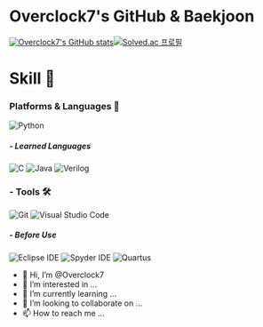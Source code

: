# Overclock7's GitHub & Baekjoon

[![Overclock7's GitHub stats](https://github-readme-stats.vercel.app/api?username=Overclock7&show_icons=true&theme=dracula)](https://github.com/anuraghazra/github-readme-stats)[![Solved.ac 프로필](http://mazassumnida.wtf/api/v2/generate_badge?boj=Overclock0708)](https://solved.ac/Overclock0708)

# Skill 👊

### Platforms & Languages 📖

![Python](https://img.shields.io/badge/Python-9776AB.svg?&style=for-the-badge&logo=Python&logoColor=white)
##### - Learned Languages
![C](https://img.shields.io/badge/C-A8B9CC.svg?&style=for-the-badge&logo=C&logoColor=white)
![Java](https://img.shields.io/badge/Java-F80000.svg?&style=for-the-badge&logo=Java&logoColor=white)
![Verilog](https://img.shields.io/badge/Verilog-0071C5.svg?&style=for-the-badge&logoColor=white)

### - Tools 🛠️

![Git](https://img.shields.io/badge/Git-F05032.svg?&style=for-the-badge&logo=Git&logoColor=white)
![Visual Studio Code](https://img.shields.io/badge/Visual%20Studio%20Code-007ACC.svg?&style=for-the-badge&logo=Visual%20Studio%20Code&logoColor=white)
##### - Before Use
![Eclipse IDE](https://img.shields.io/badge/Eclipse%20IDE-2C2255.svg?&style=for-the-badge&logo=Eclipse%20IDE&logoColor=white)
![Spyder IDE](https://img.shields.io/badge/Spyder%20IDE-FF0000.svg?&style=for-the-badge&logo=Spyder%20IDE&logoColor=white)
![Quartus](https://img.shields.io/badge/Quartus-0071C5.svg?&style=for-the-badge&logo=Intel&logoColor=white)
- 👋 Hi, I’m @Overclock7
- 👀 I’m interested in ...
- 🌱 I’m currently learning ...
- 💞️ I’m looking to collaborate on ...
- 📫 How to reach me ...

<!---
Overclock7/Overclock7 is a ✨ special ✨ repository because its `README.md` (this file) appears on your GitHub profile.
You can click the Preview link to take a look at your changes.
--->
